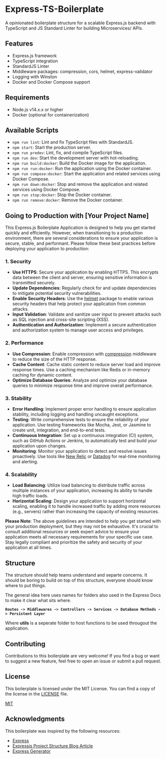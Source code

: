 # Express-TS-Boilerplate

A opinionated boilerplate structure for a scalable Express.js backend with TypeScript and JS Standard Linter for building Microservices/ APIs.

## Features

- Express.js framework
- TypeScript integration
- StandardJS Linter
- Middleware packages: compression, cors, helmet, express-validator
- Logging with Winston
- Docker and Docker Compose support

## Requirements

- Node.js v14.x.x or higher
- Docker (optional for containerization)

## Available Scripts

- `npm run lint`: Lint and fix TypeScript files with StandardJS.
- `npm start`: Start the production server.
- `npm run predev`: Lint, fix, and compile TypeScript files.
- `npm run dev`: Start the development server with hot-reloading.
- `npm run build:docker`: Build the Docker image for the application.
- `npm run run:docker`: Run the application using the Docker container.
- `npm run compose:docker`: Start the application and related services using Docker Compose.
- `npm run down:docker`: Stop and remove the application and related services using Docker Compose.
- `npm run stop:docker`: Stop the Docker container.
- `npm run remove:docker`: Remove the Docker container.

## Going to Production with [Your Project Name]

This Express.js Boilerplate Application is designed to help you get started quickly and efficiently. However, when transitioning to a production environment, there are several considerations to ensure your application is secure, stable, and performant. Please follow these best practices before deploying your application to production:

### 1. Security
- **Use HTTPS**: Secure your application by enabling HTTPS. This encrypts data between the client and server, ensuring sensitive information is transmitted securely.
- **Update Dependencies**: Regularly check for and update dependencies to mitigate potential security vulnerabilities.
- **Enable Security Headers**: Use the [helmet](https://www.npmjs.com/package/helmet) package to enable various security headers that help protect your application from common attacks.
- **Input Validation**: Validate and sanitize user input to prevent attacks such as SQL injection and cross-site scripting (XSS).
- **Authentication and Authorization**: Implement a secure authentication and authorization system to manage user access and privileges.

### 2. Performance
- **Use Compression**: Enable compression with [compression](https://www.npmjs.com/package/compression) middleware to reduce the size of the HTTP response.
- **Cache Content**: Cache static content to reduce server load and improve response times. Use a caching mechanism like Redis or in-memory caching for dynamic content.
- **Optimize Database Queries**: Analyze and optimize your database queries to minimize response time and improve overall performance.

### 3. Stability
- **Error Handling**: Implement proper error handling to ensure application stability, including logging and handling uncaught exceptions.
- **Testing**: Write comprehensive tests to ensure the reliability of your application. Use testing frameworks like Mocha, Jest, or Jasmine to create unit, integration, and end-to-end tests.
- **Continuous Integration**: Set up a continuous integration (CI) system, such as GitHub Actions or Jenkins, to automatically test and build your application upon changes.
- **Monitoring**: Monitor your application to detect and resolve issues proactively. Use tools like [New Relic](https://www.newrelic.com/) or [Datadog](https://www.datadoghq.com/) for real-time monitoring and alerting.

### 4. Scalability
- **Load Balancing**: Utilize load balancing to distribute traffic across multiple instances of your application, increasing its ability to handle high traffic loads.
- **Horizontal Scaling**: Design your application to support horizontal scaling, enabling it to handle increased traffic by adding more resources (e.g., servers) rather than increasing the capacity of existing resources.

**Please Note**: The above guidelines are intended to help you get started with your production deployment, but they may not be exhaustive. It's crucial to consult additional resources or seek expert advice to ensure your application meets all necessary requirements for your specific use case. Stay legally compliant and prioritize the safety and security of your application at all times.


## Structure

The structure should help teams understand and separte concerns. It should be boring to build on top of this structure, everyone should know where to put things.

The general idea here uses names for folders also used in the Express Docs to make it clear what sits where.

<b>`Routes -> Middlewares -> Controllers -> Services -> Database Methods -> Persistent Layer`</b>

Where <b>utils</b> is a seperate folder to host functions to be used througout the application.

## Contributing

Contributions to this boilerplate are very welcome! If you find a bug or want to suggest a new feature, feel free to open an issue or submit a pull request.

## License

This boilerplate is licensed under the MIT License. You can find a copy of the license in the [LICENSE](LICENSE) file.

[MIT](LICENSE)

## Acknowledgments

This boilerplate was inspired by the following resources:

- [Express](https://github.com/expressjs/express)
- [Expressjs Project Structure Blog Article](https://blog.logrocket.com/organizing-express-js-project-structure-better-productivity/)
- [Express Generator](https://github.com/expressjs/generator)
